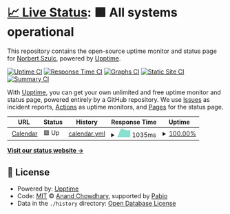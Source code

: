 # [📈 Live Status](https://not7cd.github.io/status.tricity.dance): <!--live status--> **🟩 All systems operational**

This repository contains the open-source uptime monitor and status page for [Norbert Szulc](https://not7cd.net/), powered by [Upptime](https://github.com/upptime/upptime).

[![Uptime CI](https://github.com/not7cd/status.tricity.dance/workflows/Uptime%20CI/badge.svg)](https://github.com/not7cd/status.tricity.dance/actions?query=workflow%3A%22Uptime+CI%22)
[![Response Time CI](https://github.com/not7cd/status.tricity.dance/workflows/Response%20Time%20CI/badge.svg)](https://github.com/not7cd/status.tricity.dance/actions?query=workflow%3A%22Response+Time+CI%22)
[![Graphs CI](https://github.com/not7cd/status.tricity.dance/workflows/Graphs%20CI/badge.svg)](https://github.com/not7cd/status.tricity.dance/actions?query=workflow%3A%22Graphs+CI%22)
[![Static Site CI](https://github.com/not7cd/status.tricity.dance/workflows/Static%20Site%20CI/badge.svg)](https://github.com/not7cd/status.tricity.dance/actions?query=workflow%3A%22Static+Site+CI%22)
[![Summary CI](https://github.com/not7cd/status.tricity.dance/workflows/Summary%20CI/badge.svg)](https://github.com/not7cd/status.tricity.dance/actions?query=workflow%3A%22Summary+CI%22)

With [Upptime](https://upptime.js.org), you can get your own unlimited and free uptime monitor and status page, powered entirely by a GitHub repository. We use [Issues](https://github.com/not7cd/status.tricity.dance/issues) as incident reports, [Actions](https://github.com/not7cd/status.tricity.dance/actions) as uptime monitors, and [Pages](https://not7cd.github.io/status.tricity.dance) for the status page.

<!--start: status pages-->
<!-- This summary is generated by Upptime (https://github.com/upptime/upptime) -->
<!-- Do not edit this manually, your changes will be overwritten -->
<!-- prettier-ignore -->
| URL | Status | History | Response Time | Uptime |
| --- | ------ | ------- | ------------- | ------ |
| <img alt="" src="https://icons.duckduckgo.com/ip3/tricity.dance.ico" height="13"> [Calendar](https://tricity.dance) | 🟩 Up | [calendar.yml](https://github.com/not7cd/status.tricity.dance/commits/HEAD/history/calendar.yml) | <details><summary><img alt="Response time graph" src="./graphs/calendar/response-time-week.png" height="20"> 1035ms</summary><br><a href="https://not7cd.github.io/status.tricity.dance/history/calendar"><img alt="Response time 1035" src="https://img.shields.io/endpoint?url=https%3A%2F%2Fraw.githubusercontent.com%2Fnot7cd%2Fstatus.tricity.dance%2FHEAD%2Fapi%2Fcalendar%2Fresponse-time.json"></a><br><a href="https://not7cd.github.io/status.tricity.dance/history/calendar"><img alt="24-hour response time 951" src="https://img.shields.io/endpoint?url=https%3A%2F%2Fraw.githubusercontent.com%2Fnot7cd%2Fstatus.tricity.dance%2FHEAD%2Fapi%2Fcalendar%2Fresponse-time-day.json"></a><br><a href="https://not7cd.github.io/status.tricity.dance/history/calendar"><img alt="7-day response time 1035" src="https://img.shields.io/endpoint?url=https%3A%2F%2Fraw.githubusercontent.com%2Fnot7cd%2Fstatus.tricity.dance%2FHEAD%2Fapi%2Fcalendar%2Fresponse-time-week.json"></a><br><a href="https://not7cd.github.io/status.tricity.dance/history/calendar"><img alt="30-day response time 1035" src="https://img.shields.io/endpoint?url=https%3A%2F%2Fraw.githubusercontent.com%2Fnot7cd%2Fstatus.tricity.dance%2FHEAD%2Fapi%2Fcalendar%2Fresponse-time-month.json"></a><br><a href="https://not7cd.github.io/status.tricity.dance/history/calendar"><img alt="1-year response time 1035" src="https://img.shields.io/endpoint?url=https%3A%2F%2Fraw.githubusercontent.com%2Fnot7cd%2Fstatus.tricity.dance%2FHEAD%2Fapi%2Fcalendar%2Fresponse-time-year.json"></a></details> | <details><summary><a href="https://not7cd.github.io/status.tricity.dance/history/calendar">100.00%</a></summary><a href="https://not7cd.github.io/status.tricity.dance/history/calendar"><img alt="All-time uptime 100.00%" src="https://img.shields.io/endpoint?url=https%3A%2F%2Fraw.githubusercontent.com%2Fnot7cd%2Fstatus.tricity.dance%2FHEAD%2Fapi%2Fcalendar%2Fuptime.json"></a><br><a href="https://not7cd.github.io/status.tricity.dance/history/calendar"><img alt="24-hour uptime 100.00%" src="https://img.shields.io/endpoint?url=https%3A%2F%2Fraw.githubusercontent.com%2Fnot7cd%2Fstatus.tricity.dance%2FHEAD%2Fapi%2Fcalendar%2Fuptime-day.json"></a><br><a href="https://not7cd.github.io/status.tricity.dance/history/calendar"><img alt="7-day uptime 100.00%" src="https://img.shields.io/endpoint?url=https%3A%2F%2Fraw.githubusercontent.com%2Fnot7cd%2Fstatus.tricity.dance%2FHEAD%2Fapi%2Fcalendar%2Fuptime-week.json"></a><br><a href="https://not7cd.github.io/status.tricity.dance/history/calendar"><img alt="30-day uptime 100.00%" src="https://img.shields.io/endpoint?url=https%3A%2F%2Fraw.githubusercontent.com%2Fnot7cd%2Fstatus.tricity.dance%2FHEAD%2Fapi%2Fcalendar%2Fuptime-month.json"></a><br><a href="https://not7cd.github.io/status.tricity.dance/history/calendar"><img alt="1-year uptime 100.00%" src="https://img.shields.io/endpoint?url=https%3A%2F%2Fraw.githubusercontent.com%2Fnot7cd%2Fstatus.tricity.dance%2FHEAD%2Fapi%2Fcalendar%2Fuptime-year.json"></a></details>

<!--end: status pages-->

[**Visit our status website →**](https://not7cd.github.io/status.tricity.dance)

## 📄 License

- Powered by: [Upptime](https://github.com/upptime/upptime)
- Code: [MIT](./LICENSE) © [Anand Chowdhary](https://anandchowdhary.com), supported by [Pabio](https://pabio.com)
- Data in the `./history` directory: [Open Database License](https://opendatacommons.org/licenses/odbl/1-0/)
